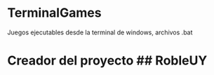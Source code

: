 # TerminalGames
Juegos ejecutables desde la terminal de  windows, archivos .bat

# Creador del proyecto ## RobleUY